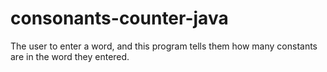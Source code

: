 # consonants-counter-java
The user to enter a word, and this program tells them how many constants are in the word they entered. 
